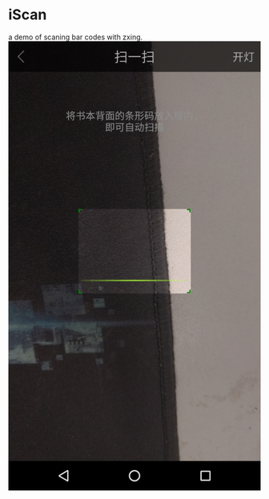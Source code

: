 # iScan
a demo of scaning bar codes with zxing.
![](https://github.com/Hymanme/iScan/raw/master/img/Screenshot_20160804-210041.png)

